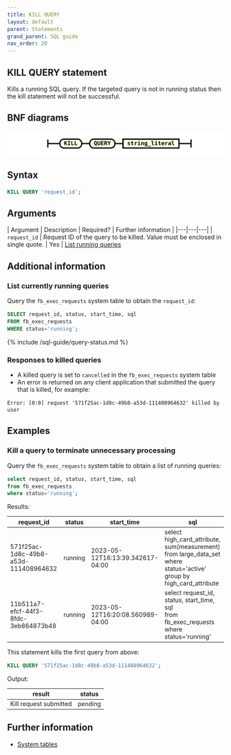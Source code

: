 ```yaml
---
title: KILL QUERY
layout: default
parent: Statements
grand_parent: SQL guide
nav_order: 20
---
```


## KILL QUERY statement

Kills a running SQL query. If the targeted query is not in running status then the kill statement will not be successful.

## BNF diagrams

![expr](/assets/images/sql-guide/kill_query_stmt.svg)

## Syntax

```sql
KILL QUERY 'request_id';
```

## Arguments

| Argument | Description | Required? | Further information |
|---|---|---|
| `request_id` | Request ID of the query to be killed. Value must be enclosed in single quote. | Yes | [List running queries](#list-currently-running-queries)

## Additional information

### List currently running queries

Query the `fb_exec_requests` system table to obtain the `request_id`:

```sql
SELECT request_id, status, start_time, sql
FROM fb_exec_requests
WHERE status='running';
```

{% include /sql-guide/query-status.md %}

### Responses to killed queries

* A killed query is set to `cancelled` in the `fb_exec_requests` system table
* An error is returned on any client application that submitted the query that is killed, for example:

```
Error: [0:0] request '571f25ac-1d8c-49b8-a53d-111408964632' killed by user
```

## Examples

### Kill a query to terminate unnecessary processing

Query the `fb_exec_requests` system table to obtain a list of running queries:

```sql
select request_id, status, start_time, sql
from fb_exec_requests
where status='running';
```

Results:


| request_id | status | start_time | sql |
|---|---|---|---|
| 571f25ac-1d8c-49b8-a53d-111408964632 | running | 2023-05-12T16:13:39.342617-04:00 | select high_card_attribute, sum(measurement)<br/>from large_data_set<br/>where status='active'<br/>group by high_card_attribute |
| 11b511a7-efcf-44f3-8fdc-3eb864873b48 | running | 2023-05-12T16:20:08.560989-04:00 | select request_id, status, start_time, sql<br/>from fb_exec_requests<br/>where status='running' |

This statement kills the first query from above:

```sql
KILL QUERY '571f25ac-1d8c-49b8-a53d-111408964632';
```

Output:

| result | status |
|---|---|
| Kill request submitted | pending |

## Further information

* [System tables](/docs/sql-guide/system-tables/system-tables-home)
